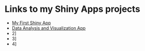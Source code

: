 # Links to my Shiny Apps projects

* [My First Shiny App](http://tarunparmar.shinyapps.io/FirstRapp)
* [Data Analysis and Visualization App](tarunparmar.shinyapps.io)
* 2]
* 3]
* 4]
